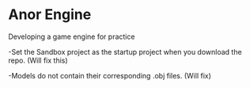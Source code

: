 # Anor Engine
Developing a game engine for practice

-Set the Sandbox project as the startup project when you download the repo. (Will fix this)

-Models do not contain their corresponding .obj files. (Will fix)

